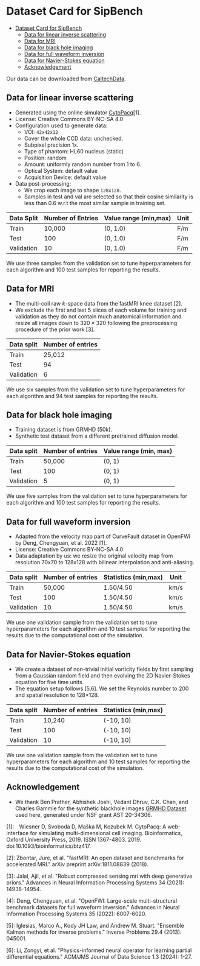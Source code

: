 # Dataset Card for SipBench

- [Dataset Card for SipBench](#dataset-card-for-sipbench)
  - [Data for linear inverse scattering](#data-for-linear-inverse-scattering)
  - [Data for MRI](#data-for-mri)
  - [Data for black hole imaging](#data-for-black-hole-imaging)
  - [Data for full waveform inversion](#data-for-full-waveform-inversion)
  - [Data for Navier-Stokes equation](#data-for-navier-stokes-equation)
  - [Acknowledgement](#acknowledgement)

Our data can be downloaded from [CaltechData](https://data.caltech.edu/records/jfdr4-6ws87?token=eyJhbGciOiJIUzUxMiJ9.eyJpZCI6IjdiNDk4OGU3LWQ0NTgtNGYwNy04NDc4LWE5YWE3OWIzOTU0MSIsImRhdGEiOnt9LCJyYW5kb20iOiJlYTk1ZjU0YTdmZjcwZTQ1OTYzZTNiZTRkNTBhYmJmMiJ9.NFEYlpOyrepCIFkR6EBrVaQcGGfVam5gileyMjbnrjBCZFemXLsGyGY-qlxlPf9tGE_L1qH3lCpUJz_RTeOfiQ).

## Data for linear inverse scattering
- Generated using the online simulator [CytoPacq](https://cbia.fi.muni.cz/simulator/index.php)[1]. 
- License: Creative Commons BY-NC-SA 4.0
- Configuration used to generate data: 
  - VOI: `42x42x12`
  - Cover the whole CCD data: unchecked. 
  - Subpixel precision 1x. 
  - Type of phantom: HL60 nucleus (static)
  - Position: random
  - Amount: uniformly random number from 1 to 6.
  - Optical System: default value
  - Acquisition Device: default value
- Data post-processing: 
  - We crop each image to shape `128x128`.
  - Samples in test and val are selected so that their cosine similarity is less than 0.6 w.r.t the most similar sample in training set.


| Data Split | Number of Entries | Value range (min,max) | Unit |
|------------|-------------------|----------------------|------|
| Train      | 10,000            | (0, 1.0)            | F/m  |
| Test       | 100               | (0, 1.0)           | F/m  |
| Validation | 10                | (0, 1.0)            | F/m  |

We use three samples from the validation set to tune hyperparameters for each algorithm and 100 test samples for reporting the results.

## Data for MRI
- The multi-coil raw $k$-space data from the fastMRI knee dataset [2]. 
- We exclude the first and last 5 slices of each volume for training and validation as they do not contain much anatomical information and resize all images down to $320\times 320$ following the preprocessing procedure of the prior work [3]. 

| Data split | Number of entries | 
| ---------- | ----------------- | 
| Train      | 25,012            | 
| Test       | 94                | 
| Validation | 6                 | 

We use six samples from the validation set to tune hyperparameters for each algorithm and 94 test samples for reporting the results.

## Data for black hole imaging

- Training dataset is from GRMHD (50k).
- Synthetic test dataset from a different pretrained diffusion model.

| Data split | Number of entries | Value range (min, max) |
| ---------- | ----------------- | -----------------------|
| Train      | 50,000            | (0, 1)                 |
| Test       | 100               | (0, 1)                 |
| Validation | 5                 | (0, 1)                 |

We use five samples from the validation set to tune hyperparameters for each algorithm and 100 test samples for reporting the results.

## Data for full waveform inversion
- Adapted from the velocity map part of CurveFault dataset in OpenFWI by Deng, Chengyuan, et al. 2022 [1]. 
- License: Creative Commons BY-NC-SA 4.0
- Data adaptation by us: we resize the original velocity map from resolution 70x70 to 128x128 with bilinear interpolation and anti-aliasing. 

| Data split | Number of entries | Statistics (min,max) | Unit | 
|------------|-------------------|----------------------|------| 
| Train      | 50,000            | 1.50/4.50            | km/s | 
| Test       | 100               | 1.50/4.50            | km/s | 
| Validation | 10                | 1.50/4.50            | km/s |

We use one validation sample from the validation set to tune hyperparameters for each algorithm and 10 test samples for reporting the results due to the computational cost of the simulation.


## Data for Navier-Stokes equation
- We create a dataset of non-trivial initial vorticity fields by first sampling from a Gaussian random field and then evolving the 2D Navier-Stokes equation for five time units.
- The equation setup follows [5,6]. We set the Reynolds number to 200 and spatial resolution to 128$\times$128.

| Data split | Number of entries | Statistics (min,max) |
|------------|-------------------|----------------------|
| Train      | 10,240            | (-10, 10)            |
| Test       | 100               | (-10, 10)            |
| Validation | 10                | (-10, 10)            |

We use one validation sample from the validation set to tune hyperparameters for each algorithm and 10 test samples for reporting the results due to the computational cost of the simulation.


## Acknowledgement
- We thank Ben Prather, Abhishek Joshi, Vedant Dhruv, C.K. Chan, and Charles Gammie for
the synthetic blackhole images [GRMHD Dataset](https://iopscience.iop.org/article/10.3847/1538-4365/ac582e) used here, generated under NSF grant AST 20-34306. 


[1]: Wiesner D, Svoboda D, Maška M, Kozubek M. CytoPacq: A web-interface for simulating multi-dimensional cell imaging. Bioinformatics, Oxford University Press, 2019. ISSN 1367-4803. 2019. doi:10.1093/bioinformatics/btz417.

[2]: Zbontar, Jure, et al. "fastMRI: An open dataset and benchmarks for accelerated MRI." arXiv preprint arXiv:1811.08839 (2018).

[3]: Jalal, Ajil, et al. "Robust compressed sensing mri with deep generative priors." Advances in Neural Information Processing Systems 34 (2021): 14938-14954.

[4]: Deng, Chengyuan, et al. "OpenFWI: Large-scale multi-structural benchmark datasets for full waveform inversion." Advances in Neural Information Processing Systems 35 (2022): 6007-6020.

[5]: Iglesias, Marco A., Kody JH Law, and Andrew M. Stuart. "Ensemble Kalman methods for inverse problems." Inverse Problems 29.4 (2013): 045001.

[6]: Li, Zongyi, et al. "Physics-informed neural operator for learning partial differential equations." ACM/JMS Journal of Data Science 1.3 (2024): 1-27.